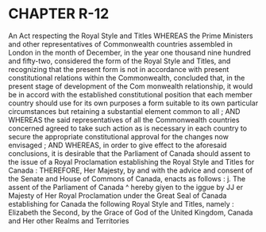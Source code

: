 
# CHAPTER R-12
An Act respecting the Royal Style and Titles
WHEREAS the Prime Ministers and other
representatives of Commonwealth countries
assembled in London in the month of
December, in the year one thousand nine
hundred and fifty-two, considered the form
of the Royal Style and Titles, and recognizing
that the present form is not in accordance
with present constitutional relations within
the Commonwealth, concluded that, in the
present stage of development of the Com
monwealth relationship, it would be in accord
with the established constitutional position
that each member country should use for its
own purposes a form suitable to its own
particular circumstances but retaining a
substantial element common to all ;
AND WHEREAS the said representatives of
all the Commonwealth countries concerned
agreed to take such action as is necessary in
each country to secure the appropriate
constitutional approval for the changes now
envisaged ;
AND WHEREAS, in order to give effect to the
aforesaid conclusions, it is desirable that the
Parliament of Canada should assent to the
issue of a Royal Proclamation establishing
the Royal Style and Titles for Canada :
THEREFORE, Her Majesty, by and with the
advice and consent of the Senate and House
of Commons of Canada, enacts as follows :
j. The assent of the Parliament of Canada
^ hereby giyen to the iggue by JJ er Majesty
of Her Royal Proclamation under the Great
Seal of Canada establishing for Canada the
following Royal Style and Titles, namely :
Elizabeth the Second, by the Grace of God of the United
Kingdom, Canada and Her other Realms and Territories
